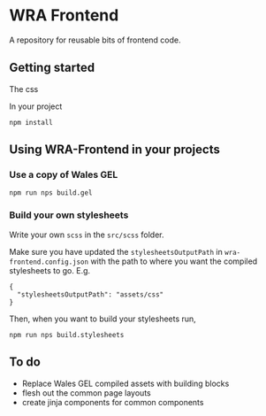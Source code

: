 # WRA Frontend

A repository for reusable bits of frontend code.

## Getting started

The css 

In your project

```
npm install
```

## Using WRA-Frontend in your projects

### Use a copy of Wales GEL

```
npm run nps build.gel
```

### Build your own stylesheets

Write your own `scss` in the `src/scss` folder.

Make sure you have updated the `stylesheetsOutputPath` in `wra-frontend.config.json` with the path to where you want the compiled stylesheets to go. E.g.
```
{
  "stylesheetsOutputPath": "assets/css"
}
```

Then, when you want to build your stylesheets run,

```
npm run nps build.stylesheets
```

## To do

* Replace Wales GEL compiled assets with building blocks
* flesh out the common page layouts
* create jinja components for common components
